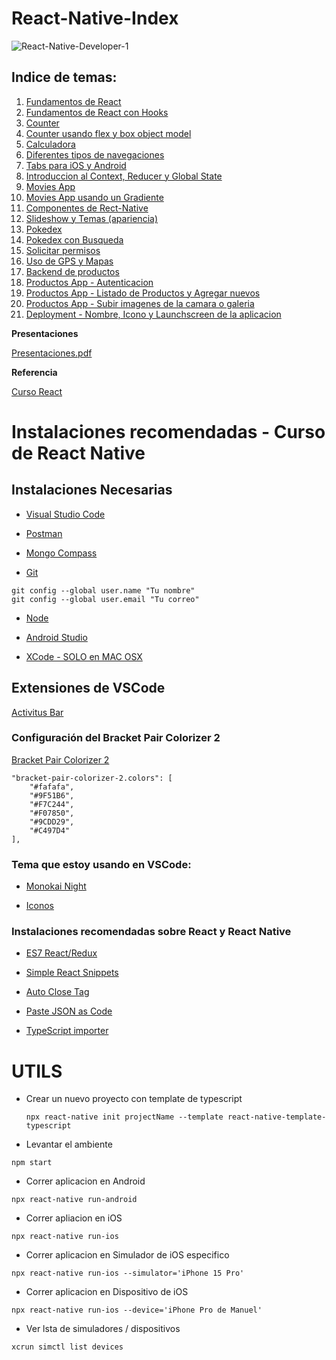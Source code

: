 # React-Native-Index

![React-Native-Developer-1](https://github.com/manuels-bts/React-Native-Index/assets/116088500/f6830401-bc54-46a2-a91c-66277e350b7f)


## Indice de temas: 
1. [Fundamentos de React](https://github.com/manuels-bts/React-Fundamentals)
2. [Fundamentos de React con Hooks](https://github.com/manuels-bts/React-Fundamentals_II)
3. [Counter](https://github.com/manuels-bts/React-Counter)
4. [Counter usando flex y box object model](https://github.com/manuels-bts/React-Counter-Flex)
5. [Calculadora](https://github.com/manuels-bts/ReactNative-Calculadora)
6. [Diferentes tipos de navegaciones](https://github.com/manuels-bts/ReactNative-Navegaciones)
7. [Tabs para iOS y Android](https://github.com/manuels-bts/ReactNative-Tabs)
8. [Introduccion al Context, Reducer y Global State](https://github.com/manuels-bts/ReactNative-Context)
9. [Movies App](https://github.com/manuels-bts/ReactNative-Movies)
10. [Movies App usando un Gradiente](https://github.com/manuels-bts/ReactNative-Movies_II-Gradient)
11. [Componentes de Rect-Native](https://github.com/manuels-bts/ReactNative-Componentes)
12. [Slideshow y Temas (apariencia)](https://github.com/manuels-bts/ReactNative-Componentes_II-DarkMode)
13. [Pokedex](https://github.com/manuels-bts/ReactNative-Pokedex)
14. [Pokedex con Busqueda](https://github.com/manuels-bts/ReactNative-Pokedex_II-DebouncerSearch)
15. [Solicitar permisos](https://github.com/manuels-bts/ReactNative-Rutas_I-Permisos)
16. [Uso de GPS y Mapas](https://github.com/manuels-bts/ReactNative-Rutas_II-Mapas)
17. [Backend de productos](https://github.com/manuels-bts/Backend-Productos)
18. [Productos App - Autenticacion](https://github.com/manuels-bts/ReactNative-Productos)
19. [Productos App - Listado de Productos y Agregar nuevos](https://github.com/manuels-bts/ReactNative-Productos_II-Listado)
20. [Productos App - Subir imagenes de la camara o galeria](https://github.com/manuels-bts/ReactNative-Productos_III-CamaraGaleria)
21. [Deployment - Nombre, Icono y Launchscreen de la aplicacion](https://github.com/manuels-bts/ReactNative-AppStorePlayStore-Setup)


**Presentaciones**

[Presentaciones.pdf](https://github.com/manuels-bts/React-Native-Index/files/12874971/Presentaciones.pdf)

**Referencia**

[Curso React](https://www.udemy.com/share/104lzC3@eFfLCZeN1GTLyC3Hc85vjswJWUxQrOnvoTVgclMgGCBF7OSYPDGRoe9-l8medHYMkw==/)


# Instalaciones recomendadas - Curso de React Native

## Instalaciones Necesarias

* [Visual Studio Code](https://code.visualstudio.com/)

* [Postman](https://www.postman.com/downloads/)

* [Mongo Compass](https://www.mongodb.com/try/download/compass)

* [Git](https://git-scm.com/)
```
git config --global user.name "Tu nombre"
git config --global user.email "Tu correo"
```

* [Node](https://nodejs.org/es/)

* [Android Studio](https://developer.android.com/studio)

* [XCode - SOLO en MAC OSX](https://apps.apple.com/ca/app/xcode/id497799835)


## Extensiones de VSCode
[Activitus Bar](https://marketplace.visualstudio.com/items?itemName=Gruntfuggly.activitusbar)

### Configuración del Bracket Pair Colorizer 2

[Bracket Pair Colorizer 2](https://marketplace.visualstudio.com/items?itemName=CoenraadS.bracket-pair-colorizer-2)
```
"bracket-pair-colorizer-2.colors": [
    "#fafafa",
    "#9F51B6",
    "#F7C244",
    "#F07850",
    "#9CDD29",
    "#C497D4"
],
```
### Tema que estoy usando en VSCode:

* [Monokai Night](https://marketplace.visualstudio.com/items?itemName=fabiospampinato.vscode-monokai-night)

* [Iconos](https://marketplace.visualstudio.com/items?itemName=PKief.material-icon-theme)

### Instalaciones recomendadas sobre React y React Native

* [ES7 React/Redux](https://marketplace.visualstudio.com/items?itemName=dsznajder.es7-react-js-snippets)

* [Simple React Snippets](https://marketplace.visualstudio.com/items?itemName=burkeholland.simple-react-snippets)

* [Auto Close Tag](https://marketplace.visualstudio.com/items?itemName=formulahendry.auto-close-tag)

* [Paste JSON as Code](https://marketplace.visualstudio.com/items?itemName=quicktype.quicktype)

* [TypeScript importer](https://marketplace.visualstudio.com/items?itemName=pmneo.tsimporter)


# UTILS
- Crear un nuevo proyecto con template de typescript


  `npx react-native init projectName --template react-native-template-typescript`

- Levantar el ambiente

`npm start`

- Correr aplicacion en Android

`npx react-native run-android`

- Correr apliacion en iOS

`npx react-native run-ios`

  - Correr aplicacion en Simulador de iOS especifico

`npx react-native run-ios --simulator='iPhone 15 Pro'`

  - Correr aplicacion en Dispositivo de iOS

`npx react-native run-ios --device='iPhone Pro de Manuel'`

 
- Ver lsta de simuladores / dispositivos 

`xcrun simctl list devices`

